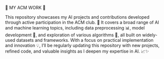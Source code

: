 🌟 MY ACM WORK 🌟


This repository showcases my AI projects and contributions developed through active participation in the ACM club. 🚀 It covers a broad range of AI and machine learning topics, including data preprocessing 📊, model development 🤖, and exploration of various algorithms 🧩, all built on widely-used datasets and frameworks. With a focus on practical implementation and innovation 💡, I’ll be regularly updating this repository with new projects, refined code, and valuable insights as I deepen my expertise in AI. 📈✨
